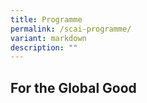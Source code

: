 ```yaml
---
title: Programme
permalink: /scai-programme/
variant: markdown
description: ""
---
```

## For the Global Good

